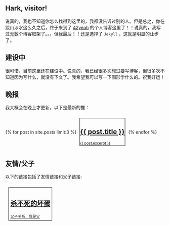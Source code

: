 ## Hark, visitor!

说真的，我也不知道你怎么找得到这里的，我都没告诉过别的人。但是总之，你在跋山涉水这么久之后，终于来到了 [42yeah](https://github.com/POTION4) 的个人博客这里了！！说真的，我写过无数个博客框架了。。。但我最后！！还是选择了 `Jekyll` ，这就是明显的让步了。

## 建设中 

很可惜，目前这里还在建设中。说真的，我已经很多次想过要写博客，但很多次不知道因为写什么，就没有下文了。我希望我可以写一下图形学什么的。祝我好运！

## 晚报

我大概会在晚上才更新。以下是最新的推：

<div style="display: flex; justify-items: between; align-items: center; overflow-x: auto;">
  {% for post in site.posts limit:3 %}
    <a href="{{ post.url }}">
      <div style="padding: 0px px 0px 5px; margin: 10px; border-color: black; border-style: solid; border-width: 1px;">
        <h2>{{ post.title }}</h2>
        <small>{{ post.excerpt }}</small>
      </div>
    </a>
  {% endfor %} 
</div>

## 友情/父子

以下的链接包括了友情链接和父子链接:

<div style="display: flex; justify-items: between; align-items: center; overflow-x: auto;">
  <a href="https://zzkdev.github.io">
    <div style="padding: 5px; margin: 10px; border-color: black; border-style: solid; border-width: 1px;">
      <h2>杀不死的坏蛋</h2>
      <small>父子关系，我是父</small>
    </div>
  </a>
</div>

